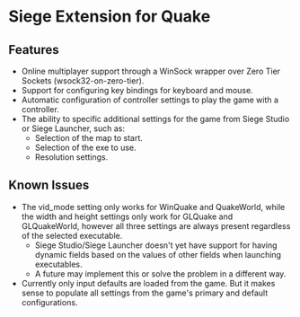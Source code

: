 # Siege Extension for Quake

## Features
* Online multiplayer support through a WinSock wrapper over Zero Tier Sockets (wsock32-on-zero-tier).
* Support for configuring key bindings for keyboard and mouse.
* Automatic configuration of controller settings to play the game with a controller.
* The ability to specific additional settings for the game from Siege Studio or Siege Launcher, such as:
	* Selection of the map to start.
	* Selection of the exe to use.
	* Resolution settings.

## Known Issues
* The vid_mode setting only works for WinQuake and QuakeWorld, while the width and height settings only work for GLQuake and GLQuakeWorld, however all three settings are always present regardless of the selected executable.
	* Siege Studio/Siege Launcher doesn't yet have support for having dynamic fields based on the values of other fields when launching executables.
	* A future may implement this or solve the problem in a different way.
* Currently only input defaults are loaded from the game. But it makes sense to populate all settings from the game's primary and default configurations.

